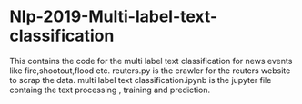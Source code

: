 # Nlp-2019-Multi-label-text-classification
This contains the code for the multi label text classification for news events like fire,shootout,flood etc.
reuters.py is the crawler for the reuters website to scrap the data.
multi label text classification.ipynb is the jupyter file containg the text processing , training and prediction. 
